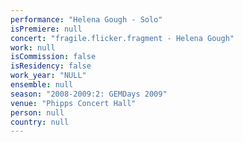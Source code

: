 ```yaml
---
performance: "Helena Gough - Solo"
isPremiere: null
concert: "fragile.flicker.fragment - Helena Gough"
work: null
isCommission: false
isResidency: false
work_year: "NULL"
ensemble: null
season: "2008-2009:2: GEMDays 2009"
venue: "Phipps Concert Hall"
person: null
country: null
---
```


